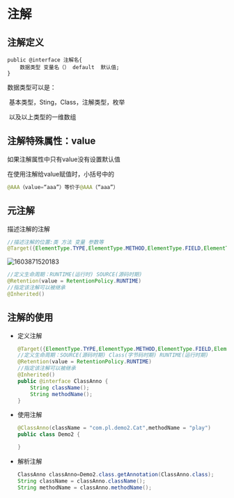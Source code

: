# 注解

## 注解定义

~~~
public @interface 注解名{
	数据类型 变量名（） default  默认值;
}
~~~

数据类型可以是：

​		基本类型，Sting，Class，注解类型，枚举 

​		以及以上类型的一维数组



## 注解特殊属性：value

如果注解属性中只有value没有设置默认值

在使用注解给value赋值时，小括号中的

~~~.java
@AAA（value=“aaa”）等价于@AAA（“aaa”）
~~~



## 元注解

描述注解的注解

~~~java
//描述注解的位置:类 方法 变量 参数等
@Target({ElementType.TYPE,ElementType.METHOD,ElementType.FIELD,ElementType.PARAMETER})

~~~

![1603871520183](C:\Users\pengli\AppData\Roaming\Typora\typora-user-images\1603871520183.png)

~~~java
//定义生命周期：RUNTIME(运行时) SOURCE(源码时期)
@Retention(value = RetentionPolicy.RUNTIME)
//指定该注解可以被继承
@Inherited()
~~~

## 注解的使用

* 定义注解

  ~~~java
  @Target({ElementType.TYPE,ElementType.METHOD,ElementType.FIELD,ElementType.PARAMETER})
  //定义生命周期：SOURCE(源码时期) Class(字节码时期) RUNTIME(运行时期) 
  @Retention(value = RetentionPolicy.RUNTIME)
  //指定该注解可以被继承
  @Inherited()
  public @interface ClassAnno {
      String className();
      String methodName();
  }
  ~~~

* 使用注解

  ~~~java
  @ClassAnno(className = "com.pl.demo2.Cat",methodName = "play")
  public class Demo2 {
  
  }
  ~~~

* 解析注解

  ~~~java
  ClassAnno classAnno=Demo2.class.getAnnotation(ClassAnno.class);
  String className = classAnno.className();
  String methodName = classAnno.methodName();
  ~~~

  